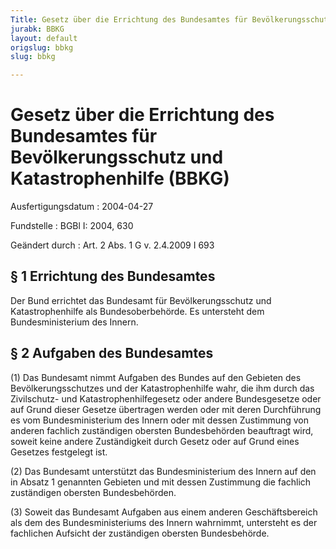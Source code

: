 ```yaml
---
Title: Gesetz über die Errichtung des Bundesamtes für Bevölkerungsschutz und Katastrophenhilfe
jurabk: BBKG
layout: default
origslug: bbkg
slug: bbkg

---
```


# Gesetz über die Errichtung des Bundesamtes für Bevölkerungsschutz und Katastrophenhilfe (BBKG)

Ausfertigungsdatum
:   2004-04-27

Fundstelle
:   BGBl I: 2004, 630

Geändert durch
:   Art. 2 Abs. 1 G v. 2.4.2009 I 693

## § 1 Errichtung des Bundesamtes

Der Bund errichtet das Bundesamt für Bevölkerungsschutz und
Katastrophenhilfe als Bundesoberbehörde. Es untersteht dem
Bundesministerium des Innern.

## § 2 Aufgaben des Bundesamtes

(1) Das Bundesamt nimmt Aufgaben des Bundes auf den Gebieten des
Bevölkerungsschutzes und der Katastrophenhilfe wahr, die ihm durch das
Zivilschutz- und Katastrophenhilfegesetz oder andere Bundesgesetze
oder auf Grund dieser Gesetze übertragen werden oder mit deren
Durchführung es vom Bundesministerium des Innern oder mit dessen
Zustimmung von anderen fachlich zuständigen obersten Bundesbehörden
beauftragt wird, soweit keine andere Zuständigkeit durch Gesetz oder
auf Grund eines Gesetzes festgelegt ist.

(2) Das Bundesamt unterstützt das Bundesministerium des Innern auf den
in Absatz 1 genannten Gebieten und mit dessen Zustimmung die fachlich
zuständigen obersten Bundesbehörden.

(3) Soweit das Bundesamt Aufgaben aus einem anderen Geschäftsbereich
als dem des Bundesministeriums des Innern wahrnimmt, untersteht es der
fachlichen Aufsicht der zuständigen obersten Bundesbehörde.

